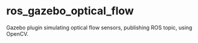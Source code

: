 # ros_gazebo_optical_flow
Gazebo plugin simulating optical flow sensors, publishing ROS topic, using OpenCV.
